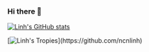 ### Hi there 👋


[![Linh's GitHub stats](https://github-readme-stats.vercel.app/api?username=ncnlinh&count_private=true&show_icons=true)](https://github.com/ncnlinh)

[![Linh's Tropies](https://github-profile-trophy.vercel.app/?username=ncnlinh&margin-w=5&margin-h=0&column=7&no-bg=true&rank=-?)](https://github.com/ncnlinh)
<!--
**ncnlinh/ncnlinh** is a ✨ _special_ ✨ repository because its `README.md` (this file) appears on your GitHub profile.

Here are some ideas to get you started:

- 🔭 I’m currently working on ...
- 🌱 I’m currently learning ...
- 👯 I’m looking to collaborate on ...
- 🤔 I’m looking for help with ...
- 💬 Ask me about ...
- 📫 How to reach me: ...
- 😄 Pronouns: ...
- ⚡ Fun fact: ...
-->
